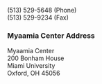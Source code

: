 (513) 529-5648 (Phone)  
(513) 529-9234 (Fax)

### Myaamia Center Address
Myaamia Center  
200 Bonham House  
Miami University  
Oxford, OH 45056